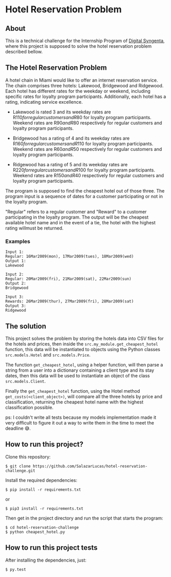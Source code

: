 # Hotel Reservation Problem

## About
This is a technical challenge for the Internship Program of [Digital Syngenta](https://www.syngentadigital.com.br/), where this project is supposed to solve the hotel reservation problem described bellow.

## The Hotel Reservation Problem
A hotel chain in Miami would like to offer an internet reservation service. The chain comprises three hotels: Lakewood, Bridgewood and Ridgewood. Each hotel has different rates for the weekday or weekend, including specific rates for loyalty program participants. Additionally, each hotel has a rating, indicating service excellence.

- Lakewood is rated 3 and its weekday rates are R$110 for regular customers and R$80 for loyalty program participants. Weekend rates are R$90 and R$80 respectively for regular customers and loyalty program participants.

- Bridgewood has a rating of 4 and its weekday rates are R$160 for regular customers and R$110 for loyalty program participants. Weekend rates are R$60 and R$50 respectively for regular customers and loyalty program participants.

- Ridgewood has a rating of 5 and its weekday rates are R$220 for regular customers and R$100 for loyalty program participants. Weekend rates are R$150 and R$40 respectively for regular customers and loyalty program participants.

The program is supposed to find the cheapest hotel out of those three. The program input is a sequence of dates for a customer participating or not in the loyalty program.

"Regular" refers to a regular customer and "Reward" to a customer participating in the loyalty program. The output will be the cheapest available hotel name and in the event of a tie, the hotel with the highest rating willmust be returned.

### Examples
```
Input 1:
Regular: 16Mar2009(mon), 17Mar2009(tues), 18Mar2009(wed)
Output 1:
Lakewood
```
```
Input 2:
Regular: 20Mar2009(fri), 21Mar2009(sat), 22Mar2009(sun)
Output 2:
Bridgewood
```
```
Input 3:
Rewards: 26Mar2009(thur), 27Mar2009(fri), 28Mar2009(sat)
Output 3:
Ridgewood
```

## The solution

This project solves the problem by storing the hotels data into CSV files for the hotels and prices, then inside the ```src.my_module.get_cheapest_hotel``` function, this data will be instantiated to objects using the Python classes ```src.models.Hotel``` and ```src.models.Price```. 

The function ```get_cheapest_hotel```, using a helper function, will then parse a string from a user into a dictionary containing a client type and its stay dates, then this data will be used to instantiate an object of the class ```src.models.Client```.

Finally the ```get_cheapest_hotel``` function, using the Hotel method ```get_costs(<client_object>)```, will compare all the three hotels by price and classification, returning the cheapest hotel name with the highest classification possible.

ps: I couldn't write all tests because my models implementation made it very difficult to figure it out a way to write them in the time to meet the deadline 😅.

## How to run this project?
Clone this repository:
```
$ git clone https://github.com/SalazarLucas/hotel-reservation-challenge.git
```
Install the required dependencies:
```
$ pip install -r requirements.txt
```
or
```
$ pip3 install -r requirements.txt
```
Then get in the project directory and run the script that starts the program:
```
$ cd hotel-reservation-challenge
$ python cheapest_hotel.py
```

## How to run this project tests

After installing the dependencies, just:

```
$ py.test
```